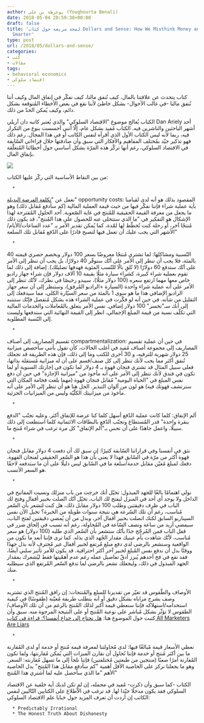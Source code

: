```yaml
---
author: يوغرطة بن علي (Youghourta Benali)
date: 2018-05-04 20:59:38+00:00
draft: false
title: 'لمحة سريعة حول كتاب Dollars and Sense: How We Misthink Money and How to Spend
  Smarter'
type: post
url: /2018/05/dollars-and-sense/
categories:
- كُتب
- مقالات
tags:
- behavioral economics
- اقتصاد سلوكي
---
```


كتاب يتحدث عن علاقتنا بالمال، كيف نُنفق مالنا، كيف نفكّر في إنفاق المال وكيف أننا نُنفق مالنا -في غالب الأحوال- بشكل خاطئ لأننا نقع في بعض الأخطاء المُتوقعة بشكل دائم، وكيف يُمكن الحدّ من ذلك.




الكتاب يُعالج موضوع "الاقتصاد السلوكي" والذي يُعتبر كاتبه دان آريلي Dan Ariely أحد أشهر الباحثين والناشرين فيه. الكتاب مُفيد بشكل عام، إلّا أنني أحسست بنوع من التكرار فيه، ربما لأنه ليس الكتاب الأول الذي أقرأه لنفس الكاتب أو في هذا المجال. رغم ذلك فهو تذكير جيّد بمُختلف المفاهيم والأفكار التي سبق وأن صادفتها خلال قراءاتي السّابقة في الاقتصاد السلوكي، رغم أنها تركّز هذه المرّة بشكل أساسي حول أخطائنا المُتعلّقة بإنفاق المال.




[![](https://www.it-scoop.com/wp-content/uploads/2018/05/Dollars-and-Sense.jpg)
](https://www.it-scoop.com/2018/05/dollars-and-sense/dollars-and-sense/)




من بين النقاط الأساسية التي ركّز عليها الكتاب:






 	  * 


نغفل عن "[تكلفة الفرصة البديلة](https://ar.wikipedia.org/wiki/%D8%AA%D9%83%D9%84%D9%81%D8%A9_%D8%A7%D9%84%D9%81%D8%B1%D8%B5%D8%A9_%D8%A7%D9%84%D8%A8%D8%AF%D9%8A%D9%84%D8%A9)" opportunity costs: المقصود بذلك هو أنه لدى لقيامنا بأية عملية شراء فإننا نفكّر فيها من حيث قيمة العملية المالية (كم سأدفع مُقابل ذلك) وهو ما يجعل من معرفة القيمة الحقيقية للمُنتج في غاية الصّعوبة. أحد الحلول المُقترحة لهذا الإشكال هو التفكير في "ما الذي ستتخلى عنه للحصول على هذا المُنتج"، قد يكون ذلك مُنتجًا آخر، أو رحلة كنت تُخطّط لها لمّدة، كما يُمكن تقدير الأمر بـ "عدد الساعات/الأيام/الأشهر التي يجب عليك أن تعمل فيها لتصبح قادرًا على الدّفع مُقابل تلك السلعة"



 	  * 


النّسبية ومشاكلها: لما تشتري مُنتجًا معروضًا بسعر 100 دولار وبخصم حصري قيمته 40 بالمئة، فلا يجب أن تنظر إلى الأمر على أنّك ستوفّر 40 دولارًا، بل يجب أن تنظر إلى الأمر على أنّك ستدفع 60 دولارًا (لا تُلقِ بالًا للنّسب المئوية فهدفها تضليلك). إضافة إلى ذلك لما تقوم بعملية شراء كبيرة، كشراء سيارة مثلًا بقيمة 10 آلاف دولار فإن شراء جهاز راديو خاص معها مهما ارتفع سعره (100 دولار مثلًا)، سيبدو رخيصًا في نظرك، لأنّك تنظر إلى الأمر على أنه عملية شراء واحدة (السيارة +الراديو المُرفق)، وستنظر إلى أن سعر جهاز الراديو الإضافي هذا ما هو سوى 1 بالمئة من سعر السيّارة الكلي، مما سيدفعك إلى التقليل من شأنه. في حين أنه لو فكّرت في عملية الشراء هذه بشكل مُنفصل فإنّك ستنتبه إلى أنك سـ"تخسر" 100 دولار إضافي. نفس الأمر يتعلق بالمُعاملات والخدمات المالية التي تكلّف نسبة من قيمة المبلغ الإجمالي، انظر إلى القيمة النهائية التي ستدفعها وليست إلى النّسبة المطلوبة.



 	  * 


تقسيم المصاريف إلى أصناف compartmentalization: في حين أن عملية تقسيم المصاريف إلى مجموعة أصناف مُفيد في أغلب الحالات، كأن تقول بأنني سأخصص ميزانية 25 دولار شهرية للترفيه، و 30 أخرى للكتب وما إلى ذلك، فإن هذه الطريقة قد تجعلك تُنفق أكثر مما يجب لأنك تنظر إلى كل صنف/قسم على أن له ميزانية مُستقلة بذاتها، فعلى سبيل المثال قد تشتري فنجان قهوة بـ 4 دولار لما تكون في إجازتك السنوية أو لما تكون في فندق لأنك تنظر إلى الأمر على أنه مأخوذ من "ميزانية الإجازة" في حين أن دفع نفس المبلغ في "الحياة اليومية" مُقابل فنجان قهوة (مهما بلغت فخامة المكان التي سترتشف قهوتك فيه) هو لون من ألوان التبذير. الحل هنا هو أن تنظر إلى الأمر على أنه مأخوذ من ميزانيتك الكلّيّة وليس من الميزانيات الجزئية.



 	  * 


ألم الإنفاق: كلما كانت عملية الدّفع أسهل كلما كنا عرضة للإنفاق أكثر. وعليه تجنّب "الدفع بنقرة واحدة" قدر المُستطاع وتجنّب الدّفع بالبطاقات الائتمانية كلما استطعت إلى ذلك سبيلًا، واعمل جاهدًا على أن تحس بـ"ألم الإنفاق" كل مرة ترغب في شراء مُنتج ما.



 	  * 


نثق في أنفسنا وفي قراراتنا السّابقة كثيرًا: إن سبق لك أن دفعت 4 دولار مقابل فنجان قهوة أكثر من مرّة في السّابق فهذا لا يعني بأن هذا هو السّعر الحقيقي لفنجان القهوة. دفعك لمبلغ مُعيّن مقابل خدمة/سلعة ما في السّابق ليس دليلًا على أن ما ستدفعه لاحقًا هو السعر الأنسب.



 	  * 


نولي اهتمامًا بالغًا للجهد المبذول: تخيّل أنك خرجت من باب منزلك ونسيت المفاتيح في الداخل ولا يوجد أي أحد في المنزل ليفتح لك الباب، تخيّل أنّك اتّصلت بخبير أقفال وفتح لك الباب في ظرف دقيقتين وطلب 100 دولار مقابل ذلك، هل كنت لتشعر بأن السّعر مُناسب، رغم أن تلك السّرعة هي نتيجة سنوات طويلة من الخبرة؟ تخيل الآن نفس السيناريو السابق لكنك اتصلت بخبير أقفال آخر، وبدل من أن يُمضي دقيقتين لفتح الباب، سيمضي أزيد من ساعة ونصف السّاعة في المُحاولة، رغم أنه تسبب في إلحاق ضرر في قفل الباب فمن المُرجّح جدًا بأنّك ستشعر بأن السّعر الذي طلبه (100 دولار) هو سعر مُناسب، لأنّك شاهدت بأم عينيك مقدار الجُهد الذي بذله. كما ترى فإننا أبعد ما نكون من الواقعية وسنشعر بالرضى لدى دفع مبلغ مُرتفع لخبير أقفال غير مُحترف لأنه بذل جهدًا ووقتًا بدل أن ندفع نفس المُبلغ لخبير آخر أكثر احترافية.
قد يكون للأمر تأثير سلبي أيضًا، فقد تقع في فخ أحدهم يُبرز أدقّ تفاصيل عمله رغم عدم أهمّيتها فقط ليُشعرك بمقدار الجهد المبذول في ذلك، وليجعلك تشعر بالرضى لما تدفع السّعر المُرتفع الذي سيطلبه منك.



 	  * 


الأوصاف والطّقوس قد تغيّر من تقديرنا للسلع والمُنتجات: إن رافق المُنتج الذي تشتريه وصف يشرح مزاياه بشكل دقيق أو أنه يتطلب طريقة مُعيّنة (طقوسًا) في كيفية استخدامه/استهلاكه فإننا سنعطي قيمة أكبر لذلك المُنتج بالرغم من أن تلك الأوصاف/الطقوس لا تؤثّر بشكل مُباشر على نوعية المُنتج أو على النتيجة المرجوة منه.
سبق وأن كتبت حول الموضوع هنا: [هل نحتاج إلى خداع أنفسنا؟: قراءة في كتاب All Marketers Are Liars](https://www.it-scoop.com/2016/11/all-marketers-are-liars/)



 	  * 


نعطي الأسعار قيمة مُبالغًا فيها: لدى مُحاولتنا لمعرفة قيمة مُنتج أو خدمة أو لدى المُقارنة ما بين أكثر مُنتج أو خدمة فإننا نُحاول أن نقارن الميزات التي يُمكن مُقارنتها، ولما تكون المُقارنة أمرًا صعبًا (منتجين من طبعتين مُختلفتين) فإننا نلجأ إلى ما تسهل مُقارنته: السعر. وهو ما يجعلنا نركز على الخاصية الأقل أهمية "كم سأدفع مقابل هذا المُنتج" بدل الخاصية الأهم "ما الذي سأحصل عليه لما أشتري هذا المُنتج"






الكتاب -كما سبق وأن ذكرت- مُفيد في مجمله، إن لم تكن لديك أية خلفية عن الاقتصاد السلوكي فقد يكون مدخلًا جيّدا لها. قد ترغب في الاّطلاع على الكتابين التّاليين لنفس الكاتب إن أردت أن تعرف المزيد حول خبايا علم الاقتصاد السلوكي:






 	  * Predictably Irrational
 	  * The Honest Truth About Dishonesty

